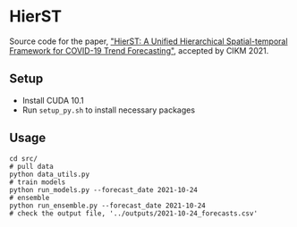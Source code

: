 # HierST

Source code for the paper,
["HierST: A Unified Hierarchical Spatial-temporal Framework for COVID-19 Trend Forecasting"](https://www.cikm2021.org/accepted-papers/applied),
accepted by CIKM 2021.

## Setup

- Install CUDA 10.1
- Run `setup_py.sh` to install necessary packages

## Usage

```shell
cd src/
# pull data
python data_utils.py
# train models
python run_models.py --forecast_date 2021-10-24
# ensemble
python run_ensemble.py --forecast_date 2021-10-24
# check the output file, '../outputs/2021-10-24_forecasts.csv'
```